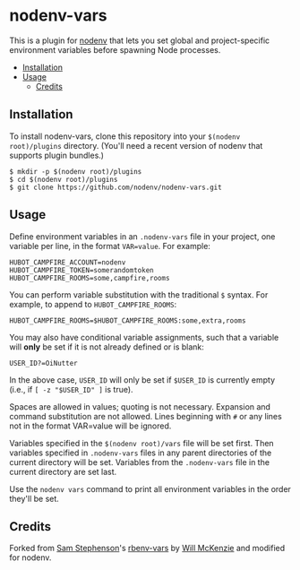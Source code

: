 # nodenv-vars

This is a plugin for [nodenv](https://github.com/nodenv/nodenv)
that lets you set global and project-specific environment variables
before spawning Node processes.

<!-- toc -->

- [Installation](#installation)
- [Usage](#usage)
  * [Credits](#credits)

<!-- tocstop -->

## Installation

To install nodenv-vars, clone this repository into your
`$(nodenv root)/plugins` directory. (You'll need a recent version of nodenv
that supports plugin bundles.)

    $ mkdir -p $(nodenv root)/plugins
    $ cd $(nodenv root)/plugins
    $ git clone https://github.com/nodenv/nodenv-vars.git

## Usage

Define environment variables in an `.nodenv-vars` file in your project,
one variable per line, in the format `VAR=value`. For example:

    HUBOT_CAMPFIRE_ACCOUNT=nodenv
    HUBOT_CAMPFIRE_TOKEN=somerandomtoken
    HUBOT_CAMPFIRE_ROOMS=some,campfire,rooms

You can perform variable substitution with the traditional `$`
syntax. For example, to append to `HUBOT_CAMPFIRE_ROOMS`:

    HUBOT_CAMPFIRE_ROOMS=$HUBOT_CAMPFIRE_ROOMS:some,extra,rooms

You may also have conditional variable assignments, such that a
variable will **only** be set if it is not already defined or is blank:

    USER_ID?=OiNutter

In the above case, `USER_ID` will only be set if `$USER_ID` is
currently empty (i.e., if `[ -z "$USER_ID" ]` is true).

Spaces are allowed in values; quoting is not necessary. Expansion and
command substitution are not allowed. Lines beginning with `#` or any
lines not in the format VAR=value will be ignored.

Variables specified in the `$(nodenv root)/vars` file will be set
first. Then variables specified in `.nodenv-vars` files in any parent
directories of the current directory will be set. Variables from the
`.nodenv-vars` file in the current directory are set last.

Use the `nodenv vars` command to print all environment variables in the
order they'll be set.

## Credits

Forked from [Sam Stephenson](https://github.com/sstephenson)'s
[rbenv-vars](https://github.com/rbenv/rbenv-vars) by [Will
McKenzie](https://github.com/oinutter) and modified for nodenv.
